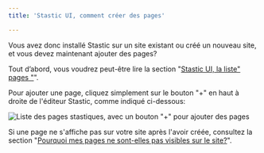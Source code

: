```yaml
---
title: 'Stastic UI, comment créer des pages'

---
```

Vous avez donc installé Stastic sur un site existant ou créé un nouveau site, et vous devez maintenant ajouter des pages? 

Tout d’abord, vous voudrez peut-être lire la section "[Stastic UI, la liste" pages "](/docs/fr/stastic-ui-les-pages-list)". 

Pour ajouter une page, cliquez simplement sur le bouton "+" en haut à droite de l'éditeur Stastic, comme indiqué ci-dessous:

![Liste des pages stastiques, avec un bouton "+" pour ajouter des pages](https://www.stastic.net//assets/2019-08-04-173634.png) 

Si une page ne s'affiche pas sur votre site après l'avoir créée, consultez la section "[Pourquoi mes pages ne sont-elles pas visibles sur le site?](/docs/fr/pourquoi-mes-pages-ou-mes-messages-ne-sont-ils-pas-visibles-sur-le-site-web)".
